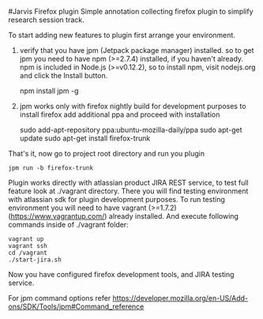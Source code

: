 #Jarvis Firefox plugin
Simple annotation collecting firefox plugin to simplify research session track.

To start adding new features to plugin first arrange your environment.

1. verify that you have jpm (Jetpack package manager) installed.
	so to get jpm you need to have npm (>=2.7.4) installed, if you haven't already. 
	npm is included in Node.js (>=v0.12.2), so to install npm, visit nodejs.org 
	and click the Install button.

	npm install jpm -g

2. jpm works only with firefox nightly build for development purposes
	to install firefox add additional ppa and proceed with installation

	sudo add-apt-repository ppa:ubuntu-mozilla-daily/ppa
	sudo apt-get update
	sudo apt-get install firefox-trunk

That's it, now go to project root directory and run you plugin
	
	jpm run -b firefox-trunk

Plugin works directly with atlassian product JIRA REST service,
to test full feature look at ./vagrant directory.
There you will find testing environment with atlassian sdk for plugin development purposes.
To run testing environment you will need to have vagrant (>=1.7.2) (https://www.vagrantup.com/) 
already installed. And execute following commands inside of ./vagrant folder:
	
	vagrant up
	vagrant ssh
	cd /vagrant
	./start-jira.sh

Now you have configured firefox development tools, and JIRA testing service.

For jpm command options refer
https://developer.mozilla.org/en-US/Add-ons/SDK/Tools/jpm#Command_reference
